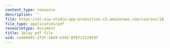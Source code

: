 ```yaml
---
content_type: resource
description: ''
file: https://ol-ocw-studio-app-production.s3.amazonaws.com/courses/18-01sc-single-variable-calculus-fall-2010/ceeb60912f3f18dde3428f87c512929f_e4cURLXGjrM.pdf
file_type: application/pdf
resourcetype: Document
title: 3play pdf file
uid: ceeb6091-2f3f-18dd-e342-8f87c512929f
---
```

